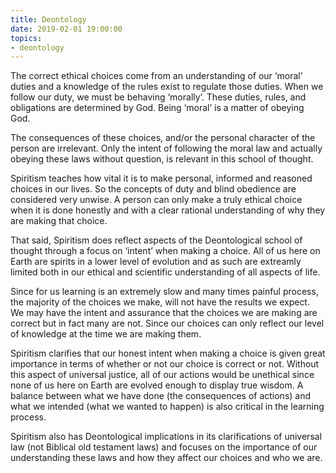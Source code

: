 ```yaml
---
title: Deontology
date: 2019-02-01 19:00:00
topics:
- deontology
---
```


The correct ethical choices come from an understanding of our ‘moral’ duties and a knowledge of 
the rules exist to regulate those duties. When we follow our duty, we must be behaving ‘morally’. 
These duties, rules, and obligations are determined by God. Being ‘moral’ is a matter of obeying God. 

The consequences of these choices, and/or the personal character of the person are irrelevant. Only the 
intent of following the moral law and actually obeying these laws without question, is relevant in this school of thought.

Spiritism teaches how vital it is to make personal, informed and reasoned choices in our lives. So the 
concepts of duty and blind obedience are considered very unwise. A person can only make a truly ethical 
choice when it is done honestly and with a clear rational understanding of why they are making that choice.

That said, Spiritism does reflect aspects of the Deontological school of thought through a focus on ‘intent’ 
when making a choice. All of us here on Earth are spirits in a lower level of evolution and as such are extreamly 
limited both in our ethical and scientific understanding of all aspects of life. 

Since for us learning is an extremely slow and many times painful process, the majority of the choices we make, 
will not have the results we expect. We may have the intent and assurance that the choices we are making are correct 
but in fact many are not. Since our choices can only reflect our level of knowledge at the time we are making them.

Spiritism clarifies that our honest intent when making a choice is given great importance in terms of whether or 
not our choice is correct or not. Without this aspect of universal justice, all of our actions would be unethical 
since none of us here on Earth are evolved enough to display true wisdom. A balance between what we have done 
(the consequences of actions) and what we intended (what we wanted to happen) is also critical in the learning process.

Spiritism also has Deontological implications in its clarifications of universal law (not Biblical old testament laws) and focuses on the importance of our understanding these laws and how they affect our choices and who we are.


